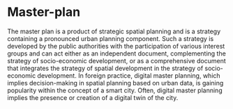 # Master-plan
The master plan is a product of strategic spatial planning and is a strategy containing a pronounced urban planning component. Such a strategy is developed by the public authorities with the participation of various interest groups and can act either as an independent document, complementing the strategy of socio-economic development, or as a comprehensive document that integrates the strategy of spatial development in the strategy of socio-economic development. In foreign practice, digital master planning, which implies decision-making in spatial planning based on urban data, is gaining popularity within the concept of a smart city. Often, digital master planning implies the presence or creation of a digital twin of the city.
